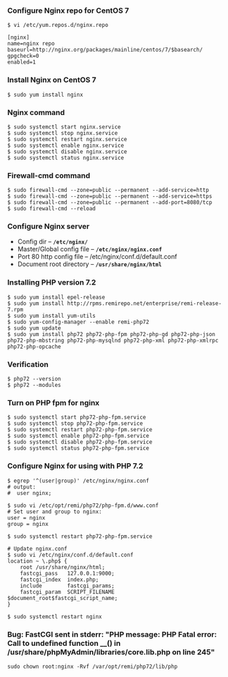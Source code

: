 ### Configure Nginx repo for CentOS 7
```shell
$ vi /etc/yum.repos.d/nginx.repo

[nginx]
name=nginx repo
baseurl=http://nginx.org/packages/mainline/centos/7/$basearch/
gpgcheck=0
enabled=1
```

### Install Nginx on CentOS 7
```shell
$ sudo yum install nginx
```

### Nginx command
```shell
$ sudo systemctl start nginx.service
$ sudo systemctl stop nginx.service
$ sudo systemctl restart nginx.service
$ sudo systemctl enable nginx.service
$ sudo systemctl disable nginx.service
$ sudo systemctl status nginx.service
```

### Firewall-cmd command
```shell
$ sudo firewall-cmd --zone=public --permanent --add-service=http
$ sudo firewall-cmd --zone=public --permanent --add-service=https
$ sudo firewall-cmd --zone=public --permanent --add-port=8080/tcp
$ sudo firewall-cmd --reload
```

### Configure Nginx server
* Config dir – **`/etc/nginx/`**
* Master/Global config file – **`/etc/nginx/nginx.conf`**
* Port 80 http config file – /etc/nginx/conf.d/default.conf
* Document root directory – **`/usr/share/nginx/html`**

### Installing PHP version 7.2
```shell
$ sudo yum install epel-release
$ sudo yum install http://rpms.remirepo.net/enterprise/remi-release-7.rpm
$ sudo yum install yum-utils
$ sudo yum-config-manager --enable remi-php72
$ sudo yum update
$ sudo yum install php72 php72-php-fpm php72-php-gd php72-php-json php72-php-mbstring php72-php-mysqlnd php72-php-xml php72-php-xmlrpc php72-php-opcache
```

### Verification
```shell
$ php72 --version
$ php72 --modules
```

### Turn on PHP fpm for nginx
```shell
$ sudo systemctl start php72-php-fpm.service
$ sudo systemctl stop php72-php-fpm.service
$ sudo systemctl restart php72-php-fpm.service
$ sudo systemctl enable php72-php-fpm.service
$ sudo systemctl disable php72-php-fpm.service
$ sudo systemctl status php72-php-fpm.service
```

### Configure Nginx for using with PHP 7.2
```shell
$ egrep '^(user|group)' /etc/nginx/nginx.conf
# output: 
#  user nginx;
  
$ sudo vi /etc/opt/remi/php72/php-fpm.d/www.conf
# Set user and group to nginx:
user = nginx
group = nginx

$ sudo systemctl restart php72-php-fpm.service

# Update nginx.conf
$ sudo vi /etc/nginx/conf.d/default.conf
location ~ \.php$ {
    root /usr/share/nginx/html;
    fastcgi_pass   127.0.0.1:9000;
    fastcgi_index  index.php;
    include        fastcgi_params;
    fastcgi_param  SCRIPT_FILENAME  $document_root$fastcgi_script_name;
}

$ sudo systemctl restart nginx
```

### Bug: FastCGI sent in stderr: "PHP message: PHP Fatal error:  Call to undefined function __() in /usr/share/phpMyAdmin/libraries/core.lib.php on line 245"
```shell
sudo chown root:nginx -Rvf /var/opt/remi/php72/lib/php
```

